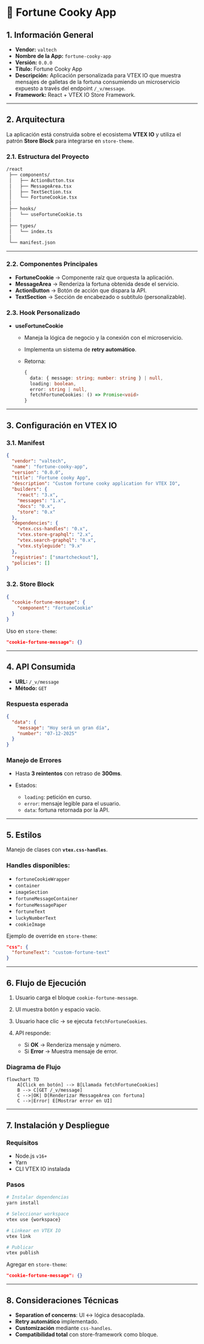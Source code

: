 

# 📘 Fortune Cooky App

## 1. Información General

- **Vendor:** `valtech`  
- **Nombre de la App:** `fortune-cooky-app`  
- **Versión:** `0.0.0`  
- **Título:** Fortune Cooky App  
- **Descripción:** Aplicación personalizada para VTEX IO que muestra mensajes de galletas de la fortuna consumiendo un microservicio expuesto a través del endpoint `/_v/message`.  
- **Framework:** React + VTEX IO Store Framework.  

---

## 2. Arquitectura

La aplicación está construida sobre el ecosistema **VTEX IO** y utiliza el patrón **Store Block** para integrarse en `store-theme`.  

### 2.1. Estructura del Proyecto

```bash
/react
 ├── components/
 │   ├── ActionButton.tsx
 │   ├── MessageArea.tsx
 │   ├── TextSection.tsx
 │   └── FortuneCookie.tsx
 │
 ├── hooks/
 │   └── useFortuneCookie.ts
 │
 ├── types/
 │   └── index.ts
 │
 └── manifest.json
````

---

### 2.2. Componentes Principales

* **FortuneCookie** → Componente raíz que orquesta la aplicación.
* **MessageArea** → Renderiza la fortuna obtenida desde el servicio.
* **ActionButton** → Botón de acción que dispara la API.
* **TextSection** → Sección de encabezado o subtítulo (personalizable).

### 2.3. Hook Personalizado

* **useFortuneCookie**

  * Maneja la lógica de negocio y la conexión con el microservicio.
  * Implementa un sistema de **retry automático**.
  * Retorna:

    ```ts
    {
      data: { message: string; number: string } | null,
      loading: boolean,
      error: string | null,
      fetchFortuneCookies: () => Promise<void>
    }
    ```

---

## 3. Configuración en VTEX IO

### 3.1. Manifest

```json
{
  "vendor": "valtech",
  "name": "fortune-cooky-app",
  "version": "0.0.0",
  "title": "Fortune cooky App",
  "description": "Custom fortune cooky application for VTEX IO",
  "builders": {
    "react": "3.x",
    "messages": "1.x",
    "docs": "0.x",
    "store": "0.x"
  },
  "dependencies": {
    "vtex.css-handles": "0.x",
    "vtex.store-graphql": "2.x",
    "vtex.search-graphql": "0.x",
    "vtex.styleguide": "9.x"
  },
  "registries": ["smartcheckout"],
  "policies": []
}
```

### 3.2. Store Block

```json
{
  "cookie-fortune-message": {
    "component": "FortuneCookie"
  }
}
```

Uso en `store-theme`:

```json
"cookie-fortune-message": {}
```

---

## 4. API Consumida

* **URL:** `/_v/message`
* **Método:** `GET`

### Respuesta esperada

```json
{
  "data": {
    "message": "Hoy será un gran día",
    "number": "07-12-2025"
  }
}
```

### Manejo de Errores

* Hasta **3 reintentos** con retraso de **300ms**.
* Estados:

  * `loading`: petición en curso.
  * `error`: mensaje legible para el usuario.
  * `data`: fortuna retornada por la API.

---

## 5. Estilos

Manejo de clases con **`vtex.css-handles`**.

### Handles disponibles:

* `fortuneCookieWrapper`
* `container`
* `imageSection`
* `fortuneMessageContainer`
* `fortuneMessagePaper`
* `fortuneText`
* `luckyNumberText`
* `cookieImage`

Ejemplo de override en `store-theme`:

```json
"css": {
  "fortuneText": "custom-fortune-text"
}
```

---

## 6. Flujo de Ejecución

1. Usuario carga el bloque `cookie-fortune-message`.
2. UI muestra botón y espacio vacío.
3. Usuario hace clic → se ejecuta `fetchFortuneCookies`.
4. API responde:

   * Si **OK** → Renderiza mensaje y número.
   * Si **Error** → Muestra mensaje de error.

### Diagrama de Flujo

```mermaid
flowchart TD
    A[Click en botón] --> B[Llamada fetchFortuneCookies]
    B --> C[GET /_v/message]
    C -->|OK| D[Renderizar MessageArea con fortuna]
    C -->|Error| E[Mostrar error en UI]
```

---

## 7. Instalación y Despliegue

### Requisitos

* Node.js `v16+`
* Yarn
* CLI VTEX IO instalada

### Pasos

```bash
# Instalar dependencias
yarn install

# Seleccionar workspace
vtex use {workspace}

# Linkear en VTEX IO
vtex link

# Publicar
vtex publish
```

Agregar en `store-theme`:

```json
"cookie-fortune-message": {}
```

---

## 8. Consideraciones Técnicas

* **Separation of concerns**: UI ↔ lógica desacoplada.
* **Retry automático** implementado.
* **Customización** mediante `css-handles`.
* **Compatibilidad total** con store-framework como bloque.


